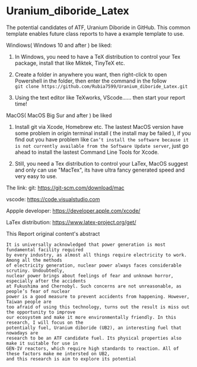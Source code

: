 # Uranium_diboride_Latex
The potential candidates of ATF, Uranium Diboride in GitHub.
This common template enables future class reports to have a example template to use.

Windiows( Windows 10 and after ) be liked:

1. In Windows, you need to have a TeX distribution to control your Tex package, install that like Miktek, TinyTeX etc.

2. Create a folder in anywhere you want, then right-click to open Powershell in the folder, then enter the command in the follow <br>
``````git clone https://github.com/Rubia7599/Uranium_diboride_Latex.git``````

3. Using the text editor like TeXworks, VScode...... then start your report time!

MacOS( MacOS Big Sur and after ) be liked

1. Install git via Xcode, Homebrew etc. The lastest MacOS version have some problem in origin terminal install ( the install may be failed ), if you find out you have problem like ```Can’t install the software because it is not currently available from the Software Update server```, just go ahead to install the lastest Command Line Tools for Xcode.

2. Still, you need a Tex distribution to control your LaTex, MacOS suggest and only can use "MacTex", its have ultra fancy generated speed and very easy to use. 

The link:
git: 
https://git-scm.com/download/mac

vscode:
https://code.visualstudio.com

Appple developer:
https://developer.apple.com/xcode/

LaTex distribution:
https://www.latex-project.org/get/

This Report original content's abstract
``````
It is universally acknowledged that power generation is most fundamental facility required
by every industry, as almost all things require electricity to work. Among all the methods
of electricity generation, nuclear power always faces considerable scrutiny. Undoubtedly,
nuclear power brings about feelings of fear and unknown horror, especially after the accidents
at Fukushima and Chernobyl. Such concerns are not unreasonable, as people’s fear of nuclear
power is a good measure to prevent accidents from happening. However, Taiwan people are
too afraid of using this technology, turns out the result is miss out the opportunity to improve
our ecosystem and make it more environmentally friendly. In this research, I will focus on the
potentially fuel, Uranium diboride (UB2), an interesting fuel that nowadays are
research to be an ATF candidate fuel. Its physical properties also make it suitable for use in
GEN-IV reactors, which require high standards to reaction. All of these factors make me intersted on UB2,
and this research is aim to explore its potential
``````
